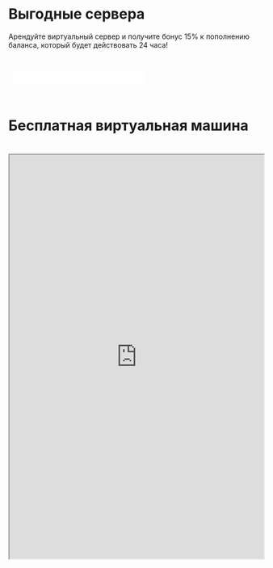 # Выгодные сервера
<p>Арендуйте виртуальный сервер и получите бонус 15% к пополнению баланса, который будет действовать 24 часа!</p>

<a href="https://aeza.net/?ref=496241" class="referral-button" target="_blank">Арендовать сервер со скидкой</a>

# Бесплатная виртуальная машина

<style>
  iframe {
    width: 100%;
    height: 800px;
    #border: none;
    margin: 20px 0;
  }
  .referral-button {
    display: inline-block;
    padding: 12px 24px;
    background-color:hsla(0, 0.00%, 100.00%, 0.20);
    color: white;
    text-decoration: none;
    border-radius: 4px;
    font-weight: bold;
    margin: 20px 0;
  }
  .referral-button:hover {
    background-color:rgb(124, 210, 247);
  }
</style>



<iframe src="https://terminator.aeza.net"></iframe> 